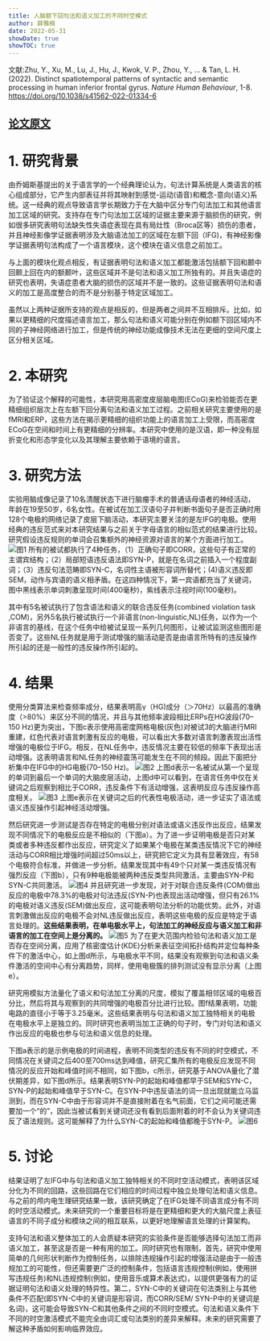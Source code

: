 ```yaml
---
title: 人脑额下回句法和语义加工的不同时空模式
author: 薛雅楠
date: 2022-05-31
showDate: true
showTOC: true
---
```

文献:Zhu, Y., Xu, M., Lu, J., Hu, J., Kwok, V. P., Zhou, Y., ... & Tan, L. H. (2022). Distinct spatiotemporal patterns of syntactic and semantic processing in human inferior frontal gyrus. *Nature Human Behaviour*, 1-8.
https://doi.org/10.1038/s41562-022-01334-6
## [论文原文](../Source_Files/2022-05-31-XYN1.Pdf)
# 1. 研究背景
由乔姆斯基提出的关于语言学的一个经典理论认为，句法计算系统是人类语言的核心组成部分，它产生内部表征并将其映射到感觉-运动(语音)和概念-意向(语义)系统。这一经典的观点导致语言学长期致力于在大脑中区分专门句法加工和其他语言加工区域的研究。支持存在专门句法加工区域的证据主要来源于脑损伤的研究，例如很多研究表明句法缺失性失语症表现在具有局灶性（Broca区等）损伤的患者，并且神经影像学证据表明涉及大脑语法加工的区域在左额下回（IFG)，有神经影像学证据表明句法构成了一个语言模块，这个模块在语义信息之前加工。

与上面的模块化观点相反，有证据表明句法和语义加工都能激活包括额下回和颞中回颞上回在内的额颞叶，这些区域并不是句法和语义加工所独有的。并且失语症的研究也表明，失语症患者大脑的损伤的区域并不是一致的。这些证据表明句法和语义的加工是高度整合的而不是分别基于特定区域加工。

虽然以上两种证据所支持的观点是相反的，但是两者之间并不互相排斥。比如，如果以更精细的尺度描述语言加工，那么句法和语义可能分别在例如额下回区域内不同的子神经网络进行加工，但是传统的神经功能成像技术无法在更细的空间尺度上区分相关区域。
# 2. 本研究
为了验证这个解释的可能性，本研究用高密度皮层脑电图(ECoG)来检验能否在更精细组织层次上在左额下回分离句法和语义加工过程。之前相关研究主要使用的是fMRI和ERP，这些方法在揭示更精细的组织功能上的语言加工上受限，而高密度ECoG在空间和时间上有更精细的分辨率。本研究中使用的是汉语，即一种没有屈折变化和形态学变化以及其理解主要依赖于语境的语言。
# 3. 研究方法
实验用脑成像记录了10名清醒状态下进行脑瘤手术的普通话母语者的神经活动，年龄在19至50岁，6名女性。在被试在加工汉语句子并判断书面句子是否正确时用128个电极的网络记录了皮层下脑活动，本研究主要关注的是左IFG的电极。使用经典的违反范式来对本研究结果与之前关于字母语言的相似范式的结果进行比较。研究假设违反规则的单词会召集额外的神经资源对语言的某个方面进行加工。
![图1](../Supporting_Information/2022-05-31-XYN1-Fig-1.png)
所有的被试都执行了4种任务，（1）正确句子即CORR，这些句子有正常的主谓宾结构；（2）局部短语违反语法即SYN-P，就是在名词之前插入一个程度副词；（3）违反句法范畴即SYN-C，名词性主语被形容词所替代；(4)语义违反即SEM，动作与宾语的语义相矛盾。在这四种情况下，第一宾语都充当了关键词，图中黑线表示单词刺激呈现时间(400毫秒)，紫线表示注视时间(100毫秒)。

其中有5名被试执行了包含语法和语义的联合违反任务(combined violation task ,COM)，另外5名执行被试执行一个非语言(non-linguistic,NL)任务，以作为一个非语言的基线，在这个任务中给被试呈现一系列几何图形，让被试监测这些图形是否变了。这些NL任务就是用于测试增强的脑活动是否是由语言所特有的违反操作所引起的还是一般性的违反操作所引起的。
# 4. 结果

使用分类算法来检查频率成分，结果表明高γ（HG)成分（＞70Hz）以最高的准确度（>80%）来区分不同的情况，并且与其他频率波段相比ERPs在HG波段(70–150 Hz)更为突出，下图c表示使用高密度网格电极(灰色)对被试3的大脑进行MRI重建，红色代表对语言刺激有反应的电极，可以看出大多数对语言刺激表现出活性增强的电极位于IFG。相反，在NL任务中，违反情况主要在较低的频率下表现出活动增强。这表明语言和NL任务的神经震荡可能发生在不同的频段。因此下面把分析集中在IFG中的HG电极(70–150 Hz)。
![图2](../Supporting_Information/2022-05-31-XYN1-Fig-2.png)
上图d表示一名被试从第一个呈现的单词到最后一个单词的大脑皮层活动，上图d中可以看到，在语言任务中仅在关键词之后观察到相比于CORR，违反条件下有活动增强，这表明反应与违反操作高度相关。
![图3](../Supporting_Information/2022-05-31-XYN1-Fig-3.png)
上图e表示在关键词之后的代表性电极活动，进一步证实了语法或语义违反操作引起神经活动增强。

然后研究进一步测试是否存在特定的电极分别对语法或语义违反作出反应，结果发现不同情况下的电极反应是不相似的（下图a）。为了进一步证明电极是否只对某类或者多种违反都作出反应，研究定义了如果某个电极在某类违反情况下它的神经活动与CORR相比增强时间超过50ms以上，研究把它定义为具有显著效应，有58个电极符合标准，并做进一步分析。结果发现其中有49个只对某一类违反情况有强烈反应（下图b），只有9种电极能被两种违反类型共同激活，主要由SYN-P和SYN-C共同激活。
![图4](../Supporting_Information/2022-05-31-XYN1-Fig-4.png)
并且研究进一步发现，对于对联合违反条件(COM)做出反应的电极中78.3%的电极对句法违反(SYN-P)也表现出活动增强，但只有26.1%的电极对语义违反(SEM)做出反应，这可能表明句法分析的功能优势。此外，对语言刺激做出反应的电极不会对NL违反做出反应，表明这些电极的反应是特定于语言处理的。**这些结果表明，在单电极水平上，句法加工的神经反应与语义加工和非语言的加工在空间上是分离的。**
![图5](../Supporting_Information/2022-05-31-XYN1-Fig-5.png)
为了在更大范围内检验句法和语义加工是否存在空间分离，应用了核密度估计(KDE)分析来表征空间拓扑结构并定位每种条件下的激活中心，如上图d所示，与电极水平不同，结果没有观察到句法和语义条件激活的空间中心有分离趋势，同样，使用电极簇的排列测试没有显示分离（上图e）。

研究用模拟方法量化了语义和句法加工分离的尺度，模拟了覆盖相邻区域的电极百分比，然后将其与观察到的共同增强的电极百分比进行比较。图f结果表明，功能电路的直径小于等于3.25毫米。这些结果表明与句法和语义加工独特相关的电极在电极水平上是独立的。同时研究也表明当加工正确的句子时，专门对句法和语义作出反应的电极也参与句法和语义信息的处理。

下图a表示的是示例电极的时间进程，表明不同类型的违反有不同的时空模式，不同情况在关键词之后400至700ms达到峰值，研究汇集所有的电极反应发现不同情况的反应开始和峰值时间不相同，如下图b，c所示，研究基于ANOVA量化了潜伏期差异，如下图d所示。结果表明SYN-P的起始和峰值都早于SEM和SYN-C，SYN-P的起始和峰值早于SYN-C。在SYN-P中违反语法的词一旦出现就能立马监测到，而在SYN-C中由于形容词并不是直接附着在名气前面，它们之间可能还需要加一个“的”，因此当被试看到关键词还没有看到后面附着的时不会认为关键词违反了语法规则。这可能解释了为什么SYN-C的起始和峰值都晚于SYN-P。
![图6](../Supporting_Information/2022-05-31-XYN1-Fig-6.png)
# 5. 讨论
结果证明了左IFG中与句法和语义加工独特相关的不同时空活动模式，表明该区域分化为不同的回路，这些回路在它们相应的时间过程中独立处理句法和语义信息。与之前的颅内电生理研究结果一致，该研究确定了在IFG处理不同语言成分有不同的时空活动模式。未来研究的一个重要目标将是在更精细和更大的大脑尺度上表征语言的不同子成分和模块之间的相互联系，以更好地理解语言处理的计算架构。

支持句法和语义整体加工的人会质疑本研究的实验条件是否能够选择句法加工而非语义加工，甚至这是否是一种有用的加工。同时研究也有限制，首先，研究中使用简单的几何形状判断作为控制任务，以排除违规操作引起的增强活动是由于一般违规加工的可能性，但还需要更广泛的控制条件，包括语言违规控制(例如，使用拼写违规任务)和NL违规控制(例如，使用音乐或算术表达式)，以提供更强有力的证据证明句法和语义处理的特异性。第二，SYN-C中的关键词在句法类别上与其他条件不匹配(即SYN-C中的关键词是形容词，而CORR/SEM/ SYN-P中的关键词是名词)，这可能会导致SYN-C和其他条件之间的不同时空模式。句法和语义条件下不同的时空激活模式不能完全由词汇或句法类别的差异来解释。未来的研究需要了解这种矛盾如何影响临界效应。
